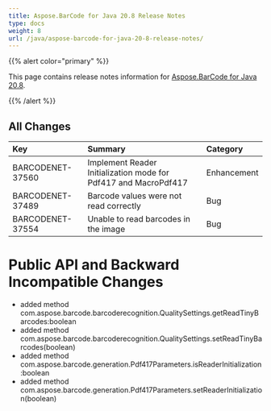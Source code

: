 ```yaml
---
title: Aspose.BarCode for Java 20.8 Release Notes
type: docs
weight: 8
url: /java/aspose-barcode-for-java-20-8-release-notes/
---
```


{{% alert color="primary" %}} 

This page contains release notes information for [Aspose.BarCode for Java 20.8](https://downloads.aspose.com/barcode/java/new-releases/aspose.barcode-for-java-20.8/).

{{% /alert %}} 
## **All Changes**

|**Key**|**Summary**|**Category**|
| :- | :- | :- |
|BARCODENET-37560|Implement Reader Initialization mode for Pdf417 and MacroPdf417|Enhancement|
|BARCODENET-37489|Barcode values were not read correctly|Bug|
|BARCODENET-37554|Unable to read barcodes in the image|Bug|

# **Public API and Backward Incompatible Changes**
- added method com.aspose.barcode.barcoderecognition.QualitySettings.getReadTinyBarcodes:boolean
- added method com.aspose.barcode.barcoderecognition.QualitySettings.setReadTinyBarcodes(boolean)
- added method com.aspose.barcode.generation.Pdf417Parameters.isReaderInitialization:boolean
- added method com.aspose.barcode.generation.Pdf417Parameters.setReaderInitialization(boolean)
